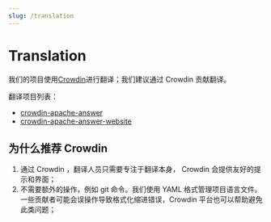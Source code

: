 ```yaml
---
slug: /translation
---
```


# Translation

我们的项目使用[Crowdin](https://crowdin.com/)进行翻译；我们建议通过 Crowdin 贡献翻译。

翻译项目列表：

- [crowdin-apache-answer](https://crowdin.com/project/answer)
- [crowdin-apache-answer-website](https://crowdin.com/project/answer-website)

## 为什么推荐 Crowdin

1. 通过 Crowdin ，翻译人员只需要专注于翻译本身， Crowdin 会提供友好的提示和界面；
2. 不需要额外的操作，例如 git 命令。我们使用 YAML 格式管理项目语言文件。一些贡献者可能会误操作导致格式化缩进错误，Crowdin 平台也可以帮助避免此类问题；